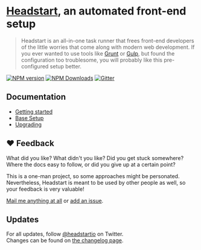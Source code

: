 # [Headstart](website-url), an automated front-end setup

> Headstart is an all-in-one task runner that frees front-end developers of the little worries that come along with modern web development. If you ever wanted to use tools like [Grunt](http://gruntjs.com/) or [Gulp](http://gulpjs.com/), but found the configuration too troublesome, you will probably like this pre-configured setup better.

[![NPM version][npm-image]][npm-url] [![NPM Downloads][downloads-image]][downloads-url] [![Gitter][gitter-image]][gitter-url]

## Documentation

  - [Getting started][getting-started-url]
  - [Base Setup][base-setup-url]
  - [Upgrading][ugrading-url]

## ♥ Feedback

What did you like? What didn't you like? Did you get stuck somewhere? Where the docs easy to follow, or did you give up at a certain point?

This is a one-man project, so some approaches might be personated. Nevertheless, Headstart is meant to be used by other people as well, so your feedback is very valuable!

[Mail me anything at all](mailto:hello@flovan.me) or [add an issue][issues-url].

## Updates

For all updates, follow [@headstartio][twitter-url] on Twitter.  
Changes can be found on [the changelog page][changelog-url].

[website-url]: http://headstart.io
[getting-started-url]: http://headstart.io/installation
[base-setup-url]: http://headstart.io/base-setup
[changelog-url]: http://www.headstart.io/changelog
[ugrading-url]: http://headstart.io/upgrading-guide
[twitter-url]: https://twitter.com/headstartio
[issues-url]: https://github.com/flovan/headstart/issues
[npm-url]: https://npmjs.org/package/headstart
[npm-image]: https://badge.fury.io/js/headstart.svg
[travis-url]: https://travis-ci.org/flovan/headstart
[travis-image]: https://travis-ci.org/flovan/headstart.svg
[downloads-url]: https://github.com/flovan/headstart
[downloads-image]: http://img.shields.io/npm/dm/headstart.svg
[david-url]: https://david-dm.org/flovan/headstart
[david-image]: https://david-dm.org/flovan/headstart.png?theme=shields.io
[gitter-url]: https://gitter.im/flovan/headstart?utm_source=badge&utm_medium=badge&utm_campaign=pr-badge&utm_content=badge
[gitter-image]: https://badges.gitter.im/Join%20Chat.svg
